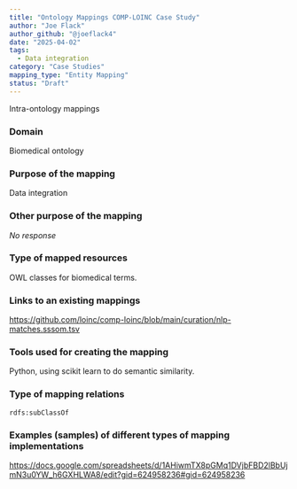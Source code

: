 ```yaml
---
title: "Ontology Mappings COMP-LOINC Case Study"
author: "Joe Flack"
author_github: "@joeflack4"
date: "2025-04-02"
tags:
  - Data integration
category: "Case Studies"
mapping_type: "Entity Mapping"
status: "Draft"
---
```


Intra-ontology mappings

### Domain

Biomedical ontology

### Purpose of the mapping

Data integration

### Other purpose of the mapping

_No response_

### Type of mapped resources

OWL classes for biomedical terms.

### Links to an existing mappings

https://github.com/loinc/comp-loinc/blob/main/curation/nlp-matches.sssom.tsv

### Tools used for creating the mapping

Python, using scikit learn to do semantic similarity.

### Type of mapping relations

`rdfs:subClassOf`

### Examples (samples) of different types of mapping implementations

https://docs.google.com/spreadsheets/d/1AHiwmTX8pGMq1DVjbFBD2lBbUjmN3u0YW_h6GXHLWA8/edit?gid=624958236#gid=624958236
